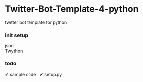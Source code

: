 # Twitter-Bot-Template-4-python
twitter bot template for python

### init setup
json  
Twython  

### todo
✔︎ sample code  
✔︎ setup.py  
